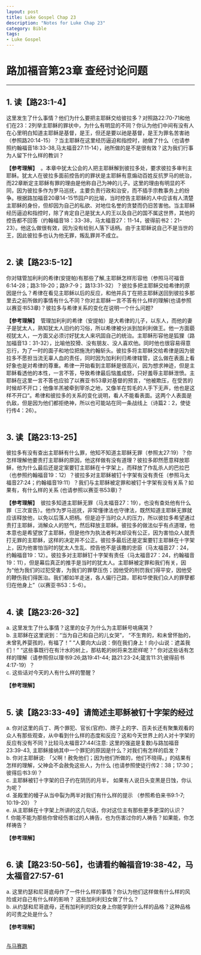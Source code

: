 ```yaml
--- 
layout: post
title: Luke Gospel Chap 23
description: "Notes for Luke Chap 23"
category: Bible
tags: 
- Luke Gospel
---
```


# 路加福音第23章 查经讨论问题

----------------

## 1. 读【路23:1-4】<br> 

这里发生了什么事情？他们为什么要把主耶稣交给彼拉多？对照路22:70-71和他们在23：2列举主耶稣的罪状中，为什么有明显的不同？你认为他们中间有没有人在心里明白知道主耶稣是基督，是王，但还是要以祂是基督，是王为罪名苦害祂（参照路20:14-15）？当主耶稣在这里经历逼迫和指控时，祂做了什么（也请参照约翰福音18:33-38,马太福音27:11-14），祂所做的是不是很有效？这为我们行事为人留下什么样的教训？<br>

**【参考理解】** &nbsp;。本章中犹太公会的人把主耶稣解到彼拉多处，要求彼拉多审判主耶稣。犹太人在彼拉多面前控告的的罪状是主耶稣有意煽动百姓反抗罗马的统治，而22章断定主耶稣有罪的理由是他称自己为神的儿子。这里的理由有明显的不同，因为彼拉多作为罗马巡抚，主要负责行政和治安，而不插手宗教事务上的纷争。根据路加福音20章14-15节园户的比喻，当时控告主耶稣的人中应该有人清楚主耶稣的身份，但却因为自己的私欲、对地位名誉的贪婪而仍旧苦害他。当主耶稣经历逼迫和指控时，除了肯定自己是犹太人的王以及自己的国不属这世界，其他的控告都不回答（约翰福音18：33-38，马太福音27：11-14，彼得前书2：21-23）。他这么做很有效，因为没有给别人落下话柄。由于主耶稣说自己不是当世的王，因此彼拉多也认为他无罪，叛乱罪并不成立。<br><br>

## 2. 读【路23:5-12】<br>

你对辖管加利利的希律(安提帕)有那些了解,主耶稣怎样形容他（参照马可福音6:14-28；路3:19-20；路9:7-9； 路13:31-32）？彼拉多把主耶稣交给希律的原因是什么？希律在看见主耶稣以后的反应，和他并兵丁在把主耶稣送回到彼拉多那里去之前所做的事情有什么不同？你对主耶稣一言不答有什么样的理解(也请参照以赛亚书53章)？彼拉多与希律关系的变化在说明一个什么问题?<br>

**【参考理解】** &nbsp;管理加利利的希律（安提帕）是大希律的儿子，以东人，而他的妻子是犹太人，熟知犹太人旧约的习俗，所以希律被分派到加利利做王。他一方面藐视犹太人，一方面又必须讨好犹太人来巩固自己的统治。主耶稣形容他是狐狸（路加福音13：31-32），比喻他狡猾、没有朋友、没人喜欢他。同时他也很容易得意忘行，为了一时的面子和地位把施洗约翰斩头。彼拉多将主耶稣交给希律是因为彼拉多不愿担当流无辜人血的责任，同时因为加利利归希律辖管，这么做在表面上看好象也是对希律的尊重。希律一开始看到主耶稣是很高兴，因为想求神迹，但是主耶稣看透他的本性，一言不答，导致希律最后恼羞成怒，只好羞辱主耶稣泄愤。主耶稣在这里一言不答也应验了以赛亚书53章对基督的预言，“他被欺压，在受苦的时候却不开口；他像羊羔被牵到宰杀之地，又像羊在剪毛的人手下无声，他也是这样不开口“。希律和彼拉多的关系的变化说明，看人不能看表面。这两个人表面是仇敌，但是因为他们都拒绝神，所以也可能站在同一条战线上（诗篇2：2，使徒行传4：26）。<br><br>

## 3. 读【路23:13-25】<br>

彼拉多有没有查出主耶稣有什么罪，他知不知道主耶稣无罪（参照太27:19）？你怎样理解他要责打主耶稣的原因，他这样做有没有道理？彼拉多即然愿意释放耶稣，他为什么最后还是定案要钉主耶稣在十字架上，而释放了作乱杀人的巴拉巴（也参照约翰福音19：12）？彼拉多对主耶稣被钉十字架有没有责任（参照马太福音27:24；约翰福音19:11）？我们与主耶稣被定罪和被钉十字架有没有关系？如果有，有什么样的关系 (也请参照以赛亚书53章)？<br>

**【参考理解】** &nbsp;彼拉多知道主耶稣无罪（马太福音27：19），也没有查处他有什么罪（三次宣告）。他作为罗马巡抚，非常懂律法也守律法，既然知道主耶稣无罪就应该释放他，以免以后落人把柄。但是迫于当时众人的压力，所以彼拉多希望通过责打主耶稣，消解众人的怒气，然后释放主耶稣。彼拉多的做法似乎有点道理，他本意也是希望放了主耶稣，但是他作为执法者判决却没有公正，因为害怕众人就责打无罪的主耶稣，这样的决定并不公正。彼拉多最后还是定案要钉主耶稣在十字架上，因为他害怕当时的犹太人生乱、控告他不是该撒的忠臣（马太福音27：24，约翰福音19：12）。彼拉多对主耶稣钉十字架有责任（马太福音27：24，约翰福音19：11），但是幕后真正的推手是当时的犹太人。主耶稣被定罪和我们有关，因为“他为我们的过犯受害，为我们的罪孽压伤；因他受的刑罚我们得平安，因他受的鞭伤我们得医治。我们都如羊走迷，各人偏行己路，耶和华使我们众人的罪孽都归在他身上”（以赛亚书53：5-6）。<br><br>

## 4. 读【路23:26-32】<br>

a. 这里发生了什么事情？这里的女子为什么为主耶稣号咷痛哭？<br>
b. 主耶稣在这里说到：“当为自己和自己的儿女哭”， “不生育的，和未曾怀胎的，未曾乳养婴孩的，有福了！” “人要向大山说：倒在我们身上！向小山说：遮盖我们！” “这些事既行在有汁水的树上，那枯乾的树将来怎麽样呢？” 你对这些话有怎样的理解（请参照但以理书9:26;路19:41-44; 路21:23-24;箴言11:31;彼得前书4:17-19）？<br>
c. 这些话对今天的人有什么样的警醒？<br>

**【参考理解】** &nbsp;<br><br>

## 5. 读【路23:33-49】请简述主耶稣被钉十字架的经过<br>

a. 你对这里的兵丁、两个罪犯、官长(官府)、牌子上的字、百夫长还有聚集观看的众人有那些观查，从中看到什么样的态度和反应？这和今天世界上的人对十字架的反应有没有不同？比较马太福音27:44(注意: 这里的强盗是复数)与路加福音23:39-43, 主耶稣接纳其中一个罪犯的原因是什么？对我们有怎样的启发？<br> 
b. 你对主耶稣说: 「父啊！赦免他们；因为他们所做的，他们不晓得。」的结果有怎样的理解，父神会不会赦免这些人，为什么 (也请参照使徒行传2：38；17:30； 彼得后书3:9)？<br>
c. 主耶稣被钉十字架的日子约在阴历的月半， 如果有人说日头变黑是日蚀，你认为呢？<br>
d. 圣殿里的幔子从当中裂为两半对我们有什么样的提示 （参照希伯来书9:1-7; 10:19-20）？<br>
e. 从主耶稣在十字架上所讲的这几句话，你对这位主有那些更多更深的认识？<br>
f. 你能不能为那些你曾经伤害过的人祷告，也为伤害过你的人祷告？如果能，你怎样祷告？<br>

**【参考理解】** &nbsp;<br><br>

## 6. 读【路23:50-56】，也请看约翰福音19:38-42，马太福音27:57-61<br>

a. 这里约瑟和尼哥底母作了一件什么样的事情？你认为他们这样做有什么样的风险或对自己有什么样的影响？ 这些加利利妇女做了什么？<br>
b. 从约瑟和尼哥底母，还有加利利的妇女身上你能学到什么样的品格？这种品格的可贵之处是什么？<br>

**【参考理解】** &nbsp;<br><br>

[与马赛跑](http://www.racingwithhorse.org/t/74#reply0)

